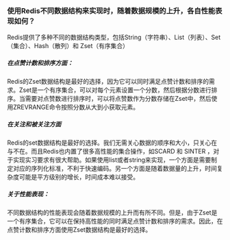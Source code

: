 ### 使用Redis不同数据结构来实现时，随着数据规模的上升，各自性能表现如何？

 Redis提供了多种不同的数据结构类型，包括String（字符串）、List（列表）、Set（集合）、Hash（散列）和 Zset（有序集合）   

##### 在点赞计数和排序方面：     

Redis的Zset数据结构是最好的选择，因为它可以同时满足点赞计数和排序的需求。Zset是一个有序集合，可以对每个元素设置一个分数，然后根据分数进行排序。当需要对点赞数进行排序时，可以将点赞数作为分数存储在Zset中，然后使用ZREVRANGE命令按照分数从大到小获取元素。   

##### 在关注和被关注方面

Redis的set数据结构是最好的选择。我们无需关心数据的顺序和大小，只关心在与不在。而且Redis也内置了很多高性能的集合操作，如SCARD 和 SINTER ，对于实现实习要求有很大帮助。如果使用list或者string来实现，一个方面是需要制定对应的序列化标准，不利于快速编码。另一个方面是随着数据量的上升，时间复杂度可能是平方级别的增长，时间成本难以接受。

##### 关于性能表现：   

不同数据结构的性能表现会随着数据规模的上升而有所不同。但是，由于Zset是一个有序集合，它可以在保持高性能的同时满足点赞计数和排序的需求。因此，在点赞计数和排序方面使用Zset数据结构是最好的选择。

